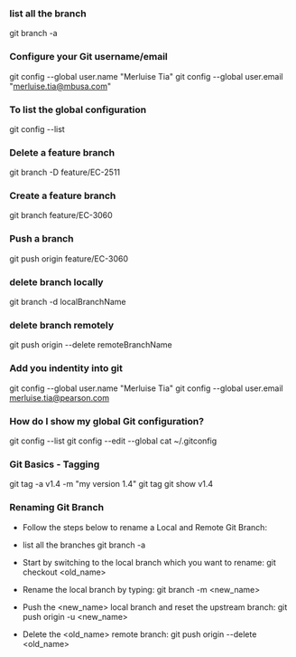 ### list all the branch
git branch -a

### Configure your Git username/email
git config --global user.name "Merluise Tia"
git config --global user.email "merluise.tia@mbusa.com"

### To list the global configuration
git config --list

### Delete a feature branch
git branch -D feature/EC-2511

### Create a feature branch
git branch feature/EC-3060

### Push a branch 
git push origin feature/EC-3060


### delete branch locally
git branch -d localBranchName

### delete branch remotely
git push origin --delete remoteBranchName

### Add you indentity into git 
git config --global user.name "Merluise Tia"
git config --global user.email merluise.tia@pearson.com

### How do I show my global Git configuration?
git config --list
git config --edit --global
cat ~/.gitconfig

### Git Basics - Tagging
git tag -a v1.4 -m "my version 1.4"
git tag
git show v1.4


### Renaming Git Branch
- Follow the steps below to rename a Local and Remote Git Branch:

* list all the branches
git branch -a

* Start by switching to the local branch which you want to rename:
git checkout <old_name>

* Rename the local branch by typing:
git branch -m <new_name>

* Push the <new_name> local branch and reset the upstream branch:
git push origin -u <new_name>

* Delete the <old_name> remote branch:
git push origin --delete <old_name>